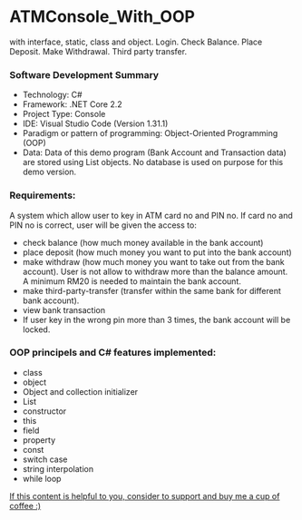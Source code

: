 # ATMConsole_With_OOP
with interface, static, class and object. Login. Check Balance. Place Deposit. Make Withdrawal. Third party transfer.

### Software Development Summary
- Technology: C#
- Framework: .NET Core 2.2
- Project Type: Console
- IDE: Visual Studio Code (Version 1.31.1)
- Paradigm or pattern of programming: Object-Oriented Programming (OOP)
- Data: Data of this demo program (Bank Account and Transaction data) are stored using List objects. No database is used on purpose for this demo version.

### Requirements:
A system which allow user to key in ATM card no and PIN no. If card no and PIN no is correct, user will be given the access to:
- check balance (how much money available in the bank account)
- place deposit (how much money you want to put into the bank account)
- make withdraw (how much money you want to take out from the bank account). User is not allow to withdraw more than the balance amount. A minimum RM20 is needed to maintain the bank account.
- make third-party-transfer (transfer within the same bank for different bank account).
- view bank transaction
- If user key in the wrong pin more than 3 times, the bank account will be locked.

### OOP principels and C# features implemented:
- class
- object
- Object and collection initializer
- List
- constructor
- this
- field
- property
- const
- switch case
- string interpolation
- while loop

[If this content is helpful to you, consider to support and buy me a cup of coffee :) ](https://ko-fi.com/V7V2PN67)
